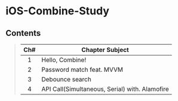 # iOS-Combine-Study
## Contents
> |Ch#|Chapter Subject|
> |:---:|---|
> |1|Hello, Combine!|
> |2|Password match feat. MVVM|
> |3|Debounce search|
> |4|API Call(Simultaneous, Serial) with. Alamofire|